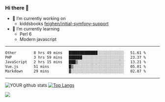 ### Hi there 👋

- 🔭 I’m currently working on
  - kiddsbooks [feighen/initial-symfony-support](https://github.com/noondaysun/kiddsbooks.com/tree/feighen/initial-symfony-support)
- 🌱 I’m currently learning
  - Perl 6
  - Modern javascript

---
<!--START_SECTION:waka-->

```txt
Other        8 hrs 49 mins   █████████████░░░░░░░░░░░░   51.61 %
PHP          3 hrs 59 mins   ██████░░░░░░░░░░░░░░░░░░░   23.37 %
JavaScript   2 hrs 15 mins   ███▒░░░░░░░░░░░░░░░░░░░░░   13.21 %
Vue.js       51 mins         █▒░░░░░░░░░░░░░░░░░░░░░░░   05.01 %
Markdown     29 mins         ▓░░░░░░░░░░░░░░░░░░░░░░░░   02.87 %
```

<!--END_SECTION:waka-->
---
![YOUR github stats](https://github-readme-stats.vercel.app/api?username=noondaysun&show_icons=true&theme=onedark) [![Top Langs](https://github-readme-stats.vercel.app/api/top-langs/?username=noondaysun&layout=compact&theme=onedark)](https://github.com/anuraghazra/github-readme-stats)

[<img src="https://img.shields.io/badge/linkedin-%230077B5.svg?&style=for-the-badge&logo=linkedin&logoColor=white" />](https://www.linkedin.com/in/feighen-oosterbroek-9630a514a/)

<!--
**noondaysun/noondaysun** is a ✨ _special_ ✨ repository because its `README.md` (this file) appears on your GitHub profile.

Here are some ideas to get you started:

- 🔭 I’m currently working on ...
- 🌱 I’m currently learning ...
- 👯 I’m looking to collaborate on ...
- 🤔 I’m looking for help with ...
- 💬 Ask me about ...
- 📫 How to reach me: ...
- 😄 Pronouns: ...
- ⚡ Fun fact: ...
-->
